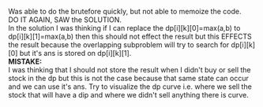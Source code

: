 Was able to do the brutefore quickly, but not able to memoize the code.
<br>
DO IT AGAIN, SAW the SOLUTION.
<br>
In the solution I was thinking if I can replace the dp[i][k][0]=max(a,b) to dp[i][k][1]=max(a,b) then this should not effect the result but this EFFECTS the result because the overlapping subproblem will try to search for dp[i][k][0] but it's ans is stored on dp[i][k][1].
<br>
**MISTAKE:**
<br>
I was thinking that I should not store the result when I didn't buy or sell the stock in the dp but this is not the case because that same state can occur and we can use it's ans. Try to
visualize the dp curve i.e. where we sell the stock that will have a dip and where we didn't sell anything there is curve.
<br>